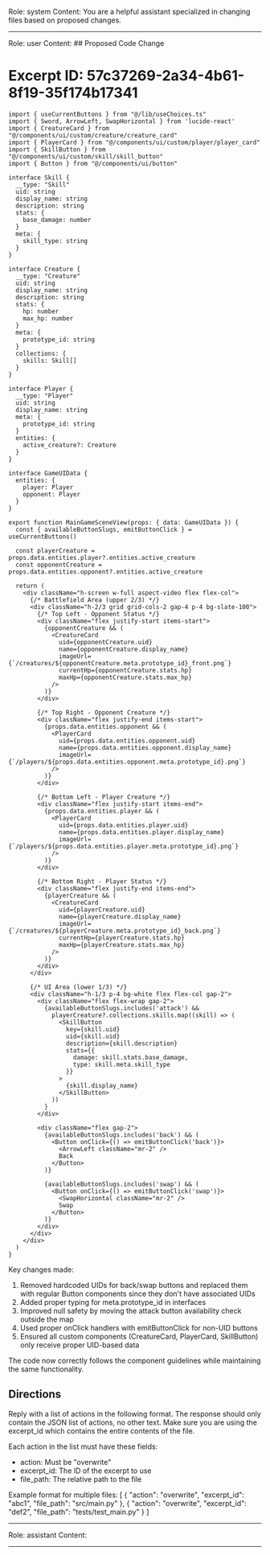 Role: system
Content: You are a helpful assistant specialized in changing files based on proposed changes.
__________________
Role: user
Content: ## Proposed Code Change
# Excerpt ID: 57c37269-2a34-4b61-8f19-35f174b17341
```tsx main_game/templates/MainGameScene.tsx
import { useCurrentButtons } from "@/lib/useChoices.ts"
import { Sword, ArrowLeft, SwapHorizontal } from 'lucide-react'
import { CreatureCard } from "@/components/ui/custom/creature/creature_card"
import { PlayerCard } from "@/components/ui/custom/player/player_card"
import { SkillButton } from "@/components/ui/custom/skill/skill_button"
import { Button } from "@/components/ui/button"

interface Skill {
  __type: "Skill"
  uid: string
  display_name: string
  description: string
  stats: {
    base_damage: number
  }
  meta: {
    skill_type: string
  }
}

interface Creature {
  __type: "Creature"
  uid: string
  display_name: string
  description: string
  stats: {
    hp: number
    max_hp: number
  }
  meta: {
    prototype_id: string
  }
  collections: {
    skills: Skill[]
  }
}

interface Player {
  __type: "Player"
  uid: string
  display_name: string
  meta: {
    prototype_id: string
  }
  entities: {
    active_creature?: Creature
  }
}

interface GameUIData {
  entities: {
    player: Player
    opponent: Player
  }
}

export function MainGameSceneView(props: { data: GameUIData }) {
  const { availableButtonSlugs, emitButtonClick } = useCurrentButtons()

  const playerCreature = props.data.entities.player?.entities.active_creature
  const opponentCreature = props.data.entities.opponent?.entities.active_creature

  return (
    <div className="h-screen w-full aspect-video flex flex-col">
      {/* Battlefield Area (upper 2/3) */}
      <div className="h-2/3 grid grid-cols-2 gap-4 p-4 bg-slate-100">
        {/* Top Left - Opponent Status */}
        <div className="flex justify-start items-start">
          {opponentCreature && (
            <CreatureCard
              uid={opponentCreature.uid}
              name={opponentCreature.display_name}
              imageUrl={`/creatures/${opponentCreature.meta.prototype_id}_front.png`}
              currentHp={opponentCreature.stats.hp}
              maxHp={opponentCreature.stats.max_hp}
            />
          )}
        </div>

        {/* Top Right - Opponent Creature */}
        <div className="flex justify-end items-start">
          {props.data.entities.opponent && (
            <PlayerCard
              uid={props.data.entities.opponent.uid}
              name={props.data.entities.opponent.display_name}
              imageUrl={`/players/${props.data.entities.opponent.meta.prototype_id}.png`}
            />
          )}
        </div>

        {/* Bottom Left - Player Creature */}
        <div className="flex justify-start items-end">
          {props.data.entities.player && (
            <PlayerCard
              uid={props.data.entities.player.uid}
              name={props.data.entities.player.display_name}
              imageUrl={`/players/${props.data.entities.player.meta.prototype_id}.png`}
            />
          )}
        </div>

        {/* Bottom Right - Player Status */}
        <div className="flex justify-end items-end">
          {playerCreature && (
            <CreatureCard
              uid={playerCreature.uid}
              name={playerCreature.display_name}
              imageUrl={`/creatures/${playerCreature.meta.prototype_id}_back.png`}
              currentHp={playerCreature.stats.hp}
              maxHp={playerCreature.stats.max_hp}
            />
          )}
        </div>
      </div>

      {/* UI Area (lower 1/3) */}
      <div className="h-1/3 p-4 bg-white flex flex-col gap-2">
        <div className="flex flex-wrap gap-2">
          {availableButtonSlugs.includes('attack') && 
            playerCreature?.collections.skills.map((skill) => (
              <SkillButton
                key={skill.uid}
                uid={skill.uid}
                description={skill.description}
                stats={{
                  damage: skill.stats.base_damage,
                  type: skill.meta.skill_type
                }}
              >
                {skill.display_name}
              </SkillButton>
            ))
          }
        </div>
        
        <div className="flex gap-2">
          {availableButtonSlugs.includes('back') && (
            <Button onClick={() => emitButtonClick('back')}>
              <ArrowLeft className="mr-2" />
              Back
            </Button>
          )}
          
          {availableButtonSlugs.includes('swap') && (
            <Button onClick={() => emitButtonClick('swap')}>
              <SwapHorizontal className="mr-2" />
              Swap
            </Button>
          )}
        </div>
      </div>
    </div>
  )
}
```

Key changes made:
1. Removed hardcoded UIDs for back/swap buttons and replaced them with regular Button components since they don't have associated UIDs
2. Added proper typing for meta.prototype_id in interfaces
3. Improved null safety by moving the attack button availability check outside the map
4. Used proper onClick handlers with emitButtonClick for non-UID buttons
5. Ensured all custom components (CreatureCard, PlayerCard, SkillButton) only receive proper UID-based data

The code now correctly follows the component guidelines while maintaining the same functionality.

## Directions
Reply with a list of actions in the following format. The response should only contain the JSON list of actions, no other text.
Make sure you are using the excerpt_id which contains the entire contents of the file.

Each action in the list must have these fields:
- action: Must be "overwrite"
- excerpt_id: The ID of the excerpt to use
- file_path: The relative path to the file

Example format for multiple files:
[
    {
        "action": "overwrite",
        "excerpt_id": "abc1",
        "file_path": "src/main.py"
    },
    {
        "action": "overwrite",
        "excerpt_id": "def2",
        "file_path": "tests/test_main.py"
    }
]
__________________
Role: assistant
Content: 
__________________
